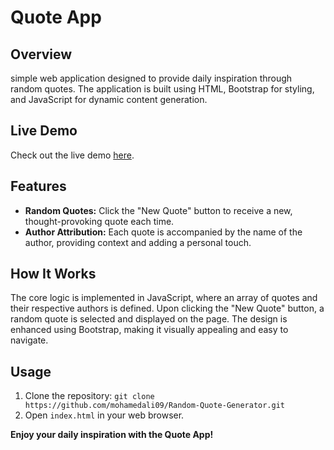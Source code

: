 # Quote App

## Overview
  simple web application designed to provide daily inspiration through random quotes. The application is built using HTML, Bootstrap for styling, and JavaScript for dynamic content generation.

## Live Demo
Check out the live demo [here](https://mohamedali09.github.io/Random-Quote-Generator/).

## Features
- **Random Quotes:** Click the "New Quote" button to receive a new, thought-provoking quote each time.
- **Author Attribution:** Each quote is accompanied by the name of the author, providing context and adding a personal touch.
 
## How It Works
The core logic is implemented in JavaScript, where an array of quotes and their respective authors is defined. Upon clicking the "New Quote" button, a random quote is selected and displayed on the page. The design is enhanced using Bootstrap, making it visually appealing and easy to navigate.

## Usage
1. Clone the repository: `git clone https://github.com/mohamedali09/Random-Quote-Generator.git`
2. Open `index.html` in your web browser.

 

 **Enjoy your daily inspiration with the Quote App!**
